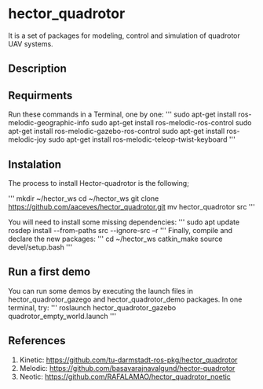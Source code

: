 # hector_quadrotor
It is a set of packages for modeling, control and simulation of quadrotor UAV systems.

## Description

## Requirments
Run these commands in a Terminal, one by one:
'''
sudo apt-get install ros-melodic-geographic-info
sudo apt-get install ros-melodic-ros-control
sudo apt-get install ros-melodic-gazebo-ros-control
sudo apt-get install ros-melodic-joy
sudo apt-get install ros-melodic-teleop-twist-keyboard
'''

## Instalation

The process to install Hector-quadrotor is the following;

'''
mkdir ~/hector_ws
cd ~/hector_ws
git clone https://github.com/aaceves/hector_quadrotor.git
mv hector_quadrotor src
'''

You will need to install some missing dependencies:
'''
sudo apt update
rosdep install --from-paths src --ignore-src –r 
'''
Finally, compile and declare the new packages:
'''
cd ~/hector_ws
catkin_make
source devel/setup.bash
'''


## Run a first demo
You can run some demos by executing the launch files in hector_quadrotor_gazego and hector_quadrotor_demo packages.
In one terminal, try:
'''
roslaunch hector_quadrotor_gazebo quadrotor_empty_world.launch
'''

## References
1. Kinetic: https://github.com/tu-darmstadt-ros-pkg/hector_quadrotor 
2. Melodic: https://github.com/basavarajnavalgund/hector-quadrotor 
3. Neotic: https://github.com/RAFALAMAO/hector_quadrotor_noetic 
